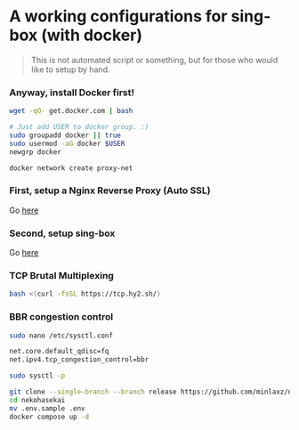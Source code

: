 A working configurations for sing-box (with docker)
===

> This is not automated script or something, but for those who would like to setup by hand.

### Anyway, install Docker first!

```sh
wget -qO- get.docker.com | bash

# Just add USER to docker group. :)
sudo groupadd docker || true
sudo usermod -aG docker $USER
newgrp docker

docker network create proxy-net
```

### First, setup a Nginx Reverse Proxy (Auto SSL)

Go [here](/reverse-proxy/)


### Second, setup sing-box

Go [here](/sing-box/)


### TCP Brutal Multiplexing

```sh
bash <(curl -fsSL https://tcp.hy2.sh/)
```


### BBR congestion control
```sh
sudo nano /etc/sysctl.conf

net.core.default_qdisc=fq
net.ipv4.tcp_congestion_control=bbr

sudo sysctl -p
```


```sh
git clone --single-branch --branch release https://github.com/minlaxz/nekohasekai.git
cd nekohasekai
mv .env.sample .env
docker compose up -d
```


<!-- bash <(curl -fsSL https://tcp.hy2.sh/) -->
<!-- bash <(wget -qO- https://raw.githubusercontent.com/GFW4Fun/S-UI-PRO/master/s-ui-pro.sh) -install yes -->